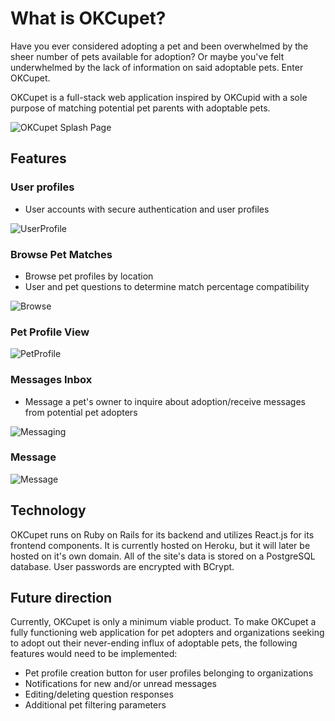 # What is OKCupet?

Have you ever considered adopting a pet and been overwhelmed by the sheer number of pets available for adoption? Or maybe you've felt underwhelmed by the lack of information on said adoptable pets. Enter OKCupet.

OKCupet is a full-stack web application inspired by OKCupid with a sole purpose of matching potential pet parents with adoptable pets.

![OKCupet Splash Page][splashpage]

## Features
### User profiles
- User accounts with secure authentication and user profiles

![UserProfile][userprofile]

### Browse Pet Matches
- Browse pet profiles by location
- User and pet questions to determine match percentage compatibility

![Browse][browse]

### Pet Profile View
![PetProfile][petprofile]

### Messages Inbox
- Message a pet's owner to inquire about adoption/receive messages from potential pet adopters

![Messaging][messaging]

### Message
![Message][message]


## Technology

OKCupet runs on Ruby on Rails for its backend and utilizes React.js for its frontend components. It is currently hosted on Heroku, but it will later be hosted on it's own domain. All of the site's data is stored on a PostgreSQL database. User passwords are encrypted with BCrypt.


## Future direction

Currently, OKCupet is only a minimum viable product. To make OKCupet a fully functioning web application for pet adopters and organizations seeking to adopt out their never-ending influx of adoptable pets, the following features would need to be implemented:
- Pet profile creation button for user profiles belonging to organizations
- Notifications for new and/or unread messages
- Editing/deleting question responses
- Additional pet filtering parameters

[splashpage]: https://github.com/julielin0812/okcupet/blob/master/docs/screenshots/splash-page-signup.png?raw=true
[browse]: https://github.com/julielin0812/okcupet/blob/master/docs/screenshots/browse-pets.png?raw=true
[petprofile]: https://github.com/julielin0812/okcupet/blob/master/docs/screenshots/pet-profile.png?raw=true
[userprofile]: https://github.com/julielin0812/okcupet/blob/master/docs/screenshots/user-profile.png?raw=true
[messaging]: https://github.com/julielin0812/okcupet/blob/master/docs/screenshots/messages.png?raw=true
[message]: https://github.com/julielin0812/okcupet/blob/master/docs/screenshots/message.png?raw=true
